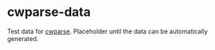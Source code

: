 # cwparse-data
Test data for [cwparse](https://github.com/ribbanya/cwparse). Placeholder until the data can be automatically generated.
